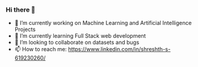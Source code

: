 ### Hi there 👋


<!--**shreshth3142857/shreshth3142857** is a ✨ _special_ ✨ repository because its `README.md` (this file) appears on your GitHub profile.-->
- 🔭 I’m currently working on Machine Learning and Artificial Intelligence Projects
- 🌱 I’m currently learning Full Stack web development
- 👯 I’m looking to collaborate on datasets and bugs 
- 📫 How to reach me: https://www.linkedin.com/in/shreshth-s-619230260/

  


